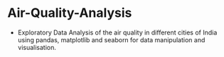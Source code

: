 # Air-Quality-Analysis

- Exploratory Data Analysis of the air quality in different cities of India using pandas, matplotlib and seaborn for data manipulation and visualisation.
